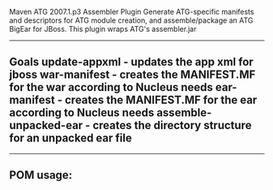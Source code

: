 Maven ATG 2007.1.p3 Assembler Plugin
        Generate ATG-specific manifests and descriptors for ATG module creation,
        and assemble/package an ATG BigEar for JBoss. This plugin wraps ATG's assembler.jar

------------------------------------------------------------------------------------------------------------------------
Goals
update-appxml - updates the app xml for jboss
war-manifest - creates the MANIFEST.MF for the war according to Nucleus needs
ear-manifest - creates the MANIFEST.MF for the ear according to Nucleus needs
assemble-unpacked-ear - creates the directory structure for an unpacked ear file
------------------------------------------------------------------------------------------------------------------------


------------------------------------------------------------------------------------------------------------------------
POM usage:
------------------------------------------------------------------------------------------------------------------------

